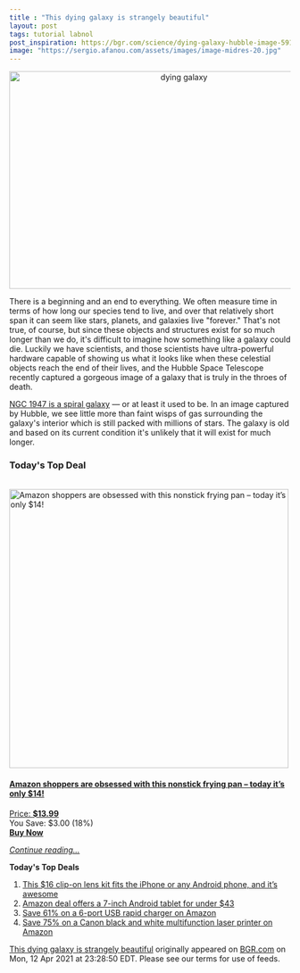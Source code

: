 ```yaml
---
title : "This dying galaxy is strangely beautiful"
layout: post
tags: tutorial labnol
post_inspiration: https://bgr.com/science/dying-galaxy-hubble-image-5919082/
image: "https://sergio.afanou.com/assets/images/image-midres-20.jpg"
---
```


<center><a href="https://bgr.com/science/dying-galaxy-hubble-image-5919082/" class="bgr-rss-featured-image bgr-rss-test-class"><img loading="lazy" width="610" height="390" src="https://bgr.com/wp-content/uploads/2021/04/bgrpic-copy-4.jpg?quality=70&amp;strip=all&amp;w=610" class="attachment-feed_normal size-feed_normal wp-post-image" alt="dying galaxy" loading="lazy" srcset="https://bgr.com/wp-content/uploads/2021/04/bgrpic-copy-4.jpg 1750w, https://bgr.com/wp-content/uploads/2021/04/bgrpic-copy-4.jpg?resize=150,96 150w, https://bgr.com/wp-content/uploads/2021/04/bgrpic-copy-4.jpg?resize=300,192 300w, https://bgr.com/wp-content/uploads/2021/04/bgrpic-copy-4.jpg?resize=768,491 768w, https://bgr.com/wp-content/uploads/2021/04/bgrpic-copy-4.jpg?resize=1024,654 1024w, https://bgr.com/wp-content/uploads/2021/04/bgrpic-copy-4.jpg?resize=1536,981 1536w, https://bgr.com/wp-content/uploads/2021/04/bgrpic-copy-4.jpg?resize=610,390 610w, https://bgr.com/wp-content/uploads/2021/04/bgrpic-copy-4.jpg?resize=664,424 664w, https://bgr.com/wp-content/uploads/2021/04/bgrpic-copy-4.jpg?resize=1200,767 1200w, https://bgr.com/wp-content/uploads/2021/04/bgrpic-copy-4.jpg?resize=782,500 782w, https://bgr.com/wp-content/uploads/2021/04/bgrpic-copy-4.jpg?resize=827,528 827w, https://bgr.com/wp-content/uploads/2021/04/bgrpic-copy-4.jpg?resize=800,511 800w" sizes="(max-width: 610px) 100vw, 610px" title="dying galaxy" /></a></center><p>There is a beginning and an end to everything. We often measure time in terms of how long our species tend to live, and over that relatively short span it can seem like stars, planets, and galaxies live "forever." That's not true, of course, but since these objects and structures exist for so much longer than we do, it's difficult to imagine how something like a galaxy could die. Luckily we have scientists, and those scientists have ultra-powerful hardware capable of showing us what it looks like when these celestial objects reach the end of their lives, and the Hubble Space Telescope recently captured a gorgeous image of a galaxy that is truly in the throes of death.</p>
<p><a href="https://esahubble.org/images/potw2051a/">NGC 1947 is a spiral galaxy</a> &mdash; or at least it used to be. In an image captured by Hubble, we see little more than faint wisps of gas surrounding the galaxy's interior which is still packed with millions of stars. The galaxy is old and based on its current condition it's unlikely that it will exist for much longer.</p>
<h3>Today's Top Deal</h3>
<p><a href="https://www.amazon.com/Carote-Stone-Derived-Non-Stick-Switzerland-Including/dp/B0732NXYNS?tag=b0c55topdeals-20"><br><img height="500px" width="500px" src="https://m.media-amazon.com/images/I/41WpDGJAThL.jpg" alt="Amazon shoppers are obsessed with this nonstick frying pan &ndash; today it&rsquo;s only $14!"><br></a></p>
<h4><a href="https://www.amazon.com/Carote-Stone-Derived-Non-Stick-Switzerland-Including/dp/B0732NXYNS?tag=b0c55rss-20">Amazon shoppers are obsessed with this nonstick frying pan &ndash; today it&rsquo;s only $14!</a></h4>
<p><a href="https://www.amazon.com/Carote-Stone-Derived-Non-Stick-Switzerland-Including/dp/B0732NXYNS?tag=b0c55rss-20">Price: <strong>$13.99</strong></a><br><span>You Save: $3.00 (18%)</span><br><strong><a href="https://www.amazon.com/Carote-Stone-Derived-Non-Stick-Switzerland-Including/dp/B0732NXYNS?tag=b0c55rss-20">Buy Now</a></strong></p>
<p><a href="https://bgr.com/science/dying-galaxy-hubble-image-5919082/" class="more-link"><em>Continue reading...</em></a></p>

<p><strong>Today's Top Deals</strong></p>
<ol>
<li><a href="https://bgr.com/general/iphone-lens-kit-amazon-deals-4713723/?utm_source=rss&#038;utm_campaign=topdeals">This $16 clip-on lens kit fits the iPhone or any Android phone, and it&#8217;s awesome</a></li>
<li><a href="https://bgr.com/general/chromo-7-tablet-google-android-4-4-touchscreen-sale-amazon-4715331/?utm_source=rss&#038;utm_campaign=topdeals">Amazon deal offers a 7-inch Android tablet for under $43</a></li>
<li><a href="https://bgr.com/general/rapid-charger-android-amazon-sale-4715321/?utm_source=rss&#038;utm_campaign=topdeals">Save 61% on a 6-port USB rapid charger on Amazon</a></li>
<li><a href="https://bgr.com/general/best-multifunction-printer-amazon-sale-4715747/?utm_source=rss&#038;utm_campaign=topdeals">Save 75% on a Canon black and white multifunction laser printer on Amazon</a></li>
</ol>
<p><a href="https://bgr.com/science/dying-galaxy-hubble-image-5919082/">This dying galaxy is strangely beautiful</a> originally appeared on <a href="http://bgr.com">BGR.com</a> on Mon, 12 Apr 2021 at 23:28:50 EDT. Please see our terms for use of feeds.</p>